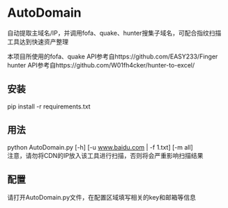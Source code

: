 # AutoDomain
自动提取主域名/IP，并调用fofa、quake、hunter搜集子域名，可配合指纹扫描工具达到快速资产整理

本项目所使用的fofa、quake API参考自https://github.com/EASY233/Finger  
hunter API参考自https://github.com/W01fh4cker/hunter-to-excel/



## 安装

pip install -r requirements.txt



## 用法

python AutoDomain.py [-h] [-u www.baidu.com | -f 1.txt] [-m all]  
注意，请勿将CDN的IP放入该工具进行扫描，否则将会严重影响扫描结果



## 配置

请打开AutoDomain.py文件，在配置区域填写相关的key和邮箱等信息
